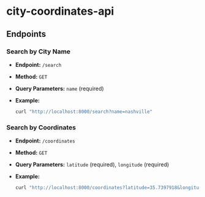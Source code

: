 # city-coordinates-api

## Endpoints

### Search by City Name

- **Endpoint:** `/search`
- **Method:** `GET`
- **Query Parameters:** `name` (required)
- **Example:**

    ```sh
    curl "http://localhost:8000/search?name=nashville"
    ```

### Search by Coordinates

- **Endpoint:** `/coordinates`
- **Method:** `GET`
- **Query Parameters:** `latitude` (required), `longitude` (required)
- **Example:**

    ```sh
    curl "http://localhost:8000/coordinates?latitude=35.7397918&longitude=-86.1655473"
    ```
